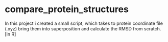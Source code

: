 # compare_protein_structures
In this project i created a small script, which takes to protein coordinate file (.xyz) bring them into superposition and calculate the RMSD from scratch. [in R]
